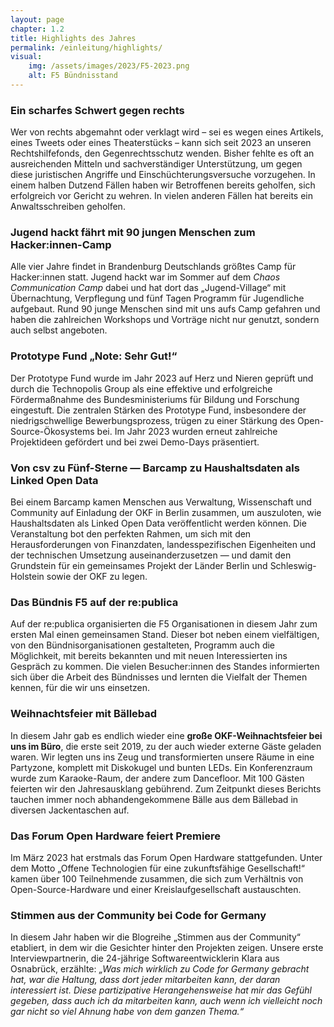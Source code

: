 ```yaml
---
layout: page
chapter: 1.2
title: Highlights des Jahres
permalink: /einleitung/highlights/
visual:
    img: /assets/images/2023/F5-2023.png
    alt: F5 Bündnisstand
---
```


### Ein scharfes Schwert gegen rechts
Wer von rechts abgemahnt oder verklagt wird – sei es wegen eines Artikels, eines Tweets oder eines Theaterstücks – kann sich seit 2023 an unseren Rechtshilfefonds, den Gegenrechtsschutz wenden. Bisher fehlte es oft an ausreichenden Mitteln und sachverständiger Unterstützung, um gegen diese juristischen Angriffe und Einschüchterungsversuche vorzugehen. In einem halben Dutzend Fällen haben wir Betroffenen bereits geholfen, sich erfolgreich vor Gericht zu wehren. In vielen anderen Fällen hat bereits ein Anwaltsschreiben geholfen. 

### Jugend hackt fährt mit 90 jungen Menschen zum Hacker:innen-Camp 
Alle vier Jahre findet in Brandenburg Deutschlands größtes Camp für Hacker:innen statt. Jugend hackt war im Sommer auf dem *Chaos Communication Camp* dabei und hat dort das „Jugend-Village“ mit Übernachtung, Verpflegung und fünf Tagen Programm für Jugendliche aufgebaut. Rund 90 junge Menschen sind mit uns aufs Camp gefahren und haben die zahlreichen Workshops und Vorträge nicht nur genutzt, sondern auch selbst angeboten.

### Prototype Fund „Note: Sehr Gut!“
Der Prototype Fund wurde im Jahr 2023 auf Herz und Nieren geprüft und durch die Technopolis Group als eine effektive und erfolgreiche Fördermaßnahme des Bundesministeriums für Bildung und Forschung eingestuft. Die zentralen Stärken des Prototype Fund, insbesondere der niedrigschwellige Bewerbungsprozess, trügen zu einer Stärkung des Open-Source-Ökosystems bei. Im Jahr 2023 wurden erneut zahlreiche Projektideen gefördert und bei zwei Demo-Days präsentiert.

### Von csv zu Fünf-Sterne — Barcamp zu Haushaltsdaten als Linked Open Data
Bei einem Barcamp kamen Menschen aus Verwaltung, Wissenschaft und Community auf Einladung der OKF in Berlin zusammen, um auszuloten, wie Haushaltsdaten als Linked Open Data veröffentlicht werden können. Die Veranstaltung bot den perfekten Rahmen, um sich mit den Herausforderungen von Finanzdaten, landesspezifischen Eigenheiten und der technischen Umsetzung auseinanderzusetzen — und damit den Grundstein für ein gemeinsames Projekt der Länder Berlin und Schleswig-Holstein sowie der OKF zu legen.

### Das Bündnis F5 auf der re:publica
Auf der re:publica organisierten die F5 Organisationen in diesem Jahr zum ersten Mal einen gemeinsamen Stand. Dieser bot neben einem vielfältigen, von den Bündnisorganisationen gestalteten, Programm auch die Möglichkeit, mit bereits bekannten und mit neuen Interessierten ins Gespräch zu kommen. Die vielen Besucher:innen des Standes informierten sich über die Arbeit des Bündnisses und lernten die Vielfalt der Themen kennen, für die wir uns einsetzen.

### Weihnachtsfeier mit Bällebad
In diesem Jahr gab es endlich wieder eine **große OKF-Weihnachtsfeier bei uns im Büro**, die erste seit 2019, zu der auch wieder externe Gäste geladen waren. Wir legten uns ins Zeug und transformierten unsere Räume in eine Partyzone, komplett mit Diskokugel und bunten LEDs. Ein Konferenzraum wurde zum Karaoke-Raum, der andere zum Dancefloor. Mit 100 Gästen feierten wir den Jahresausklang gebührend. Zum Zeitpunkt dieses Berichts tauchen immer noch abhandengekommene Bälle aus dem Bällebad in diversen Jackentaschen auf. 

### Das Forum Open Hardware feiert Premiere
Im März 2023 hat erstmals das Forum Open Hardware stattgefunden. Unter dem Motto „Offene Technologien für eine zukunftsfähige Gesellschaft!“ kamen über 100 Teilnehmende zusammen, die sich zum Verhältnis von Open-Source-Hardware und einer Kreislaufgesellschaft austauschten.

### Stimmen aus der Community bei Code for Germany
In diesem Jahr haben wir die Blogreihe „Stimmen aus der Community“ etabliert, in dem wir die Gesichter hinter den Projekten zeigen. Unsere erste Interviewpartnerin, die 24-jährige Softwareentwicklerin Klara aus Osnabrück, erzählte: *„Was mich wirklich zu Code for Germany gebracht hat, war die Haltung, dass dort jeder mitarbeiten kann, der daran interessiert ist. Diese partizipative Herangehensweise hat mir das Gefühl gegeben, dass auch ich da mitarbeiten kann, auch wenn ich vielleicht noch gar nicht so viel Ahnung habe von dem ganzen Thema.“*

